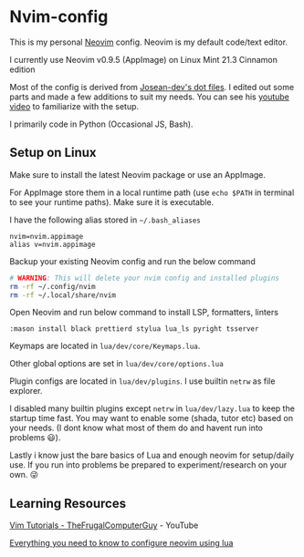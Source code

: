 # Nvim-config
This is my personal [Neovim](https://neovim.io/) config. Neovim is my default code/text editor.

I currently use Neovim v0.9.5 (AppImage) on Linux Mint 21.3 Cinnamon edition

Most of the config is derived from [Josean-dev's dot files](https://github.com/josean-dev/dev-environment-files). I edited out some parts and made a few additions to suit my needs. You can see his [youtube video](https://www.youtube.com/watch?v=vdn_pKJUda8) to familiarize with the setup.

I primarily code in Python (Occasional JS, Bash).

## Setup on Linux
Make sure to install the latest Neovim package or use an AppImage.

For AppImage store them in a local runtime path (use `echo $PATH` in terminal to see your runtime paths). Make sure it is executable.

I have the following alias stored in `~/.bash_aliases`

```
nvim=nvim.appimage
alias v=nvim.appimage
```

Backup your existing Neovim config and run the below command

```bash
# WARNING: This will delete your nvim config and installed plugins
rm -rf ~/.config/nvim
rm -rf ~/.local/share/nvim
```

Open Neovim and run below command to install LSP, formatters, linters

```
:mason install black prettierd stylua lua_ls pyright tsserver
```

Keymaps are located in `lua/dev/core/Keymaps.lua`.

Other global options are set in `lua/dev/core/options.lua`

Plugin configs are located in `lua/dev/plugins`. I use builtin `netrw` as file explorer.

I disabled many builtin plugins except `netrw` in `lua/dev/lazy.lua` to keep the startup time fast. You may want to enable some (shada, tutor etc) based on your needs. (I dont know what most of them do and havent run into problems :smiley:).

Lastly i know just the bare basics of Lua and enough neovim for setup/daily use. If you run into problems be prepared to experiment/research on your own. :stuck_out_tongue_winking_eye:

## Learning Resources

[Vim Tutorials - TheFrugalComputerGuy](https://www.youtube.com/playlist?list=PLy7Kah3WzqrEjsuvhT46fr28Q11oa5ZoI) - YouTube

[Everything you need to know to configure neovim using lua](https://vonheikemen.github.io/devlog/tools/configuring-neovim-using-lua/)
